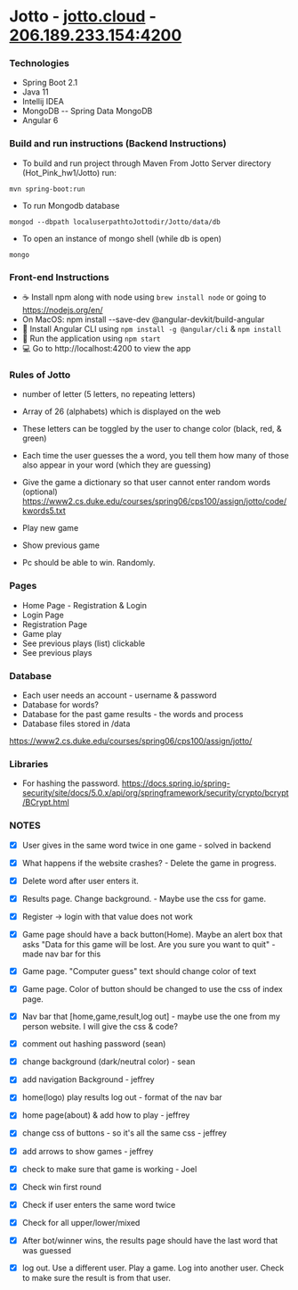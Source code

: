 # Jotto - [jotto.cloud](http://jotto.cloud/) - [206.189.233.154:4200](206.189.233.154:4200)

### Technologies
* Spring Boot 2.1
* Java 11
* Intellij IDEA 
* MongoDB -- Spring Data MongoDB
* Angular 6

### Build and run instructions (Backend Instructions)
* To build and run project through Maven
From Jotto Server directory (Hot_Pink_hw1/Jotto) run:
```
mvn spring-boot:run
```
* To run Mongodb database
```
mongod --dbpath localuserpathtoJottodir/Jotto/data/db
```
* To open an instance of mongo shell (while db is open)
```
mongo
```

### Front-end Instructions
* :coffee: Install npm along with node using `brew install node` or going to https://nodejs.org/en/
* On MacOS: npm install --save-dev @angular-devkit/build-angular
* :whale: Install Angular CLI using `npm install -g @angular/cli` & `npm install`
* :running: Run the application using `npm start`
* :computer: Go to http://localhost:4200 to view the app

### Rules of Jotto
* number of letter (5 letters, no repeating letters)
* Array of 26 (alphabets) which is displayed on the web
* These letters can be toggled by the user to change color (black, red, & green)
* Each time the user guesses the a word, you tell them how many of those also appear in your word (which they are guessing)

* Give the game a dictionary so that user cannot enter random words (optional)
https://www2.cs.duke.edu/courses/spring06/cps100/assign/jotto/code/kwords5.txt

* Play new game
* Show previous game
* Pc should be able to win. Randomly.

### Pages
* Home Page - Registration & Login
* Login Page
* Registration Page
* Game play
* See previous plays (list) clickable
* See previous plays

### Database
* Each user needs an account - username & password
* Database for words?
* Database for the past game results - the words and process
* Database files stored in /data

https://www2.cs.duke.edu/courses/spring06/cps100/assign/jotto/

### Libraries
* For hashing the password.
https://docs.spring.io/spring-security/site/docs/5.0.x/api/org/springframework/security/crypto/bcrypt/BCrypt.html

### NOTES
* [X] User gives in the same word twice in one game - solved in backend
* [X] What happens if the website crashes? - Delete the game in progress.
* [X] Delete word after user enters it.
* [X] Results page. Change background. - Maybe use the css for game.
* [X] Register -> login with that value does not work
* [X] Game page should have a back button(Home). Maybe an alert box that asks "Data for this game will be lost. Are you sure you want to quit" - made nav bar for this
* [X] Game page. "Computer guess" text should change color of text
* [X] Game page. Color of button should be changed to use the css of index page.
* [X] Nav bar that [home,game,result,log out] - maybe use the one from my person website. I will give the css & code?
* [X] comment out hashing password (sean)
* [X] change background (dark/neutral color) - sean

* [X] add navigation Background - jeffrey
* [X] home(logo) play results	log out - format of the nav bar

* [X] home page(about) & add how to play - jeffrey
* [X] change css of buttons - so it's all the same css - jeffrey
* [X] add arrows to show games - jeffrey 

* [X] check to make sure that game is working - Joel
* [X] Check win first round
* [X] Check if user enters the same word twice
* [X] Check for all upper/lower/mixed
* [X] After bot/winner wins, the results page should have the last word that was guessed
* [X] log out. Use a different user. Play a game. Log into another user. Check to make sure the result is from that user.
